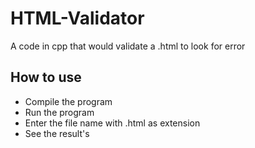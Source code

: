# HTML-Validator
A code in cpp that would validate a .html to look for error

## How to use 
* Compile the program 
* Run the program
* Enter the file name with .html as extension
* See the result's 
